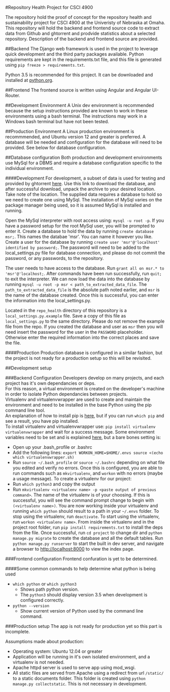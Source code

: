 #Repository Health Project for CSCI 4900

The repository hold the proof of concept for the repository health and sustainability project for CSCI 4900 at the Univeristy of Nebraska at Omaha.  This repository will hold the backend and frontend source code to extract data from Github and ghtorrent and prodvide statistics about a selected repository.  Description of the backend and frontend source are provided.

##Backend
The Django web framework is used in the project to leverage quick development and the third party packages available.  Python requirements are kept in the requirements.txt file, and this file is generated using `pip freeze > requirements.txt`.

Python 3.5 is recommended for this project.  It can be downloaded and installed at [python.org](python.org).

##Frontend
The frontend source is written using Angular and Angular UI-Router.  

##Development Environment
A Unix dev environment is recommended because the setup instructions provided are known to work in these environments using a bash terminal.  The instructions may work in a Windows bash terminal but have not been tested.

##Production Environment
A Linux production environment is recommmended, and Ubuntu version 12 and greater is preferred.  A database will be needed and configuration for the database will need to be provided.  See below for database configuration.

##Database configuration
Both production and development environments use MySql for a DBMS and require a database configuration specific to the individual environment.

####Development
For development, a subset of data is used for testing and provided by ghtorrent [here](http://ghtorrent.org/msr14.html).  Use this link to download the database, and after successful download, unpack the archive to your desired location.  Take note of the location.  The supplied data requires a database to hold so we need to create one using MySql.  The installation of MySql varies on the package manager being used, so it is assumed MySql is installed and running.

Open the MySql interpreter with root access using: `mysql -u root -p`.  If you have a password setup for the root MySql user, you will be prompted to enter it.  Create a database to hold the data by running `create database msr;`.  This names the databae 'msr'. You can name it however you like.  Create a user for the database by running `create user 'msr'@'localhost' identified by password;`. The password will need to be added to the local_settings.py file for database connection, and please do not commit the password, or any passwords, to the repository.

The user needs to have access to the database. Run `grant all on msr.* to 'msr'@'localhost;`.  After commands have been run successfully, run `quit;` to exit the interpreter.  We can now load the data into the database by running `mysql -u root -p msr < path_to_extracted_data_file`.  The `path_to_extracted_data_file` is the absolute path noted earlier, and `msr` is the name of the database created.  Once this is successful, you can enter the information into the local_settings.py.

Located in the `repo_health` directory of this repository is a `local_settings.py.example` file. Save a copy of this file as `local_settings.py` to the same directory.  Please do not remove the example file from the repo.  If you created the database and user as `msr` then you will need insert the password for the user in the `PASSWORD` placeholder.  Otherwise enter the required information into the correct places and save the file.

####Production
Production database is configured in a similar fashion, but the project is not ready for a production setup so this will be revisited.

##Development setup

###Backend Configuration
Developers develop on many projects, and each project has it's own dependancies or deps.  
For this reason, a virtual environment is created on the developer's machine in order to isolate Python dependancies between projects.  
Virtualenv and virtualenvwrapper are used to create and maintain the environment and need to be installed in the base Python using the pip command line tool.  
An explanation of how to install pip is [here](https://pip.pypa.io/en/stable/installing/), but if you can run `which pip` and see a result, you have pip installed.  
To install virtualenv and virtualenvwrapper use:
  `pip install virtualenv virtualenvwrapper`
and wait for a success message.
Some environment variables need to be set and is explained [here](http://virtualenvwrapper.readthedocs.io/en/latest/install.html), but a bare bones setting is:
- Open up your .bash_profile or .bashrc
- Add the following lines:
   `export WORKON_HOME=$HOME/.envs
   source <(echo which virtualenvwrapper.sh)
   ` 
- Run `source ~/.bash_profile` or `source ~/.bashrc` depending on what file you edited and verify no errors.
Once this is configured, you are able to run commands such as `mkvirtualenv`, and `workon` with no errors (maybe a usage message).
To create a virtualenv for our project:
- Run `which python3` and copy the output
- Run `mkvirtualenv <virtualenv name> -p <paste output of previous command>`.  The name of the virtualenv is of your choosing.
If this is successful, you will see the command prompt change to begin with `(<virtualenv name>)`.  You are now working inside your virtualenv and running `which python` should result to a path in your `~/.envs` folder.
To stop using the virtualenv, run `deactivate`.
To start using the virtualenv, run `workon <virtualenv name>`.
From inside the virtualenv and in the project root folder, run `pip install requirements.txt` to install the deps from the file.
Once successful, run `cd project` to change dir and `python manage.py migrate` to create the database and all the default tables.
Run `python manage.py runserver` to start the built in dev server, and navigate a browser to [http://localhost:8000](http://localhost:8000) to view the index page.

###Frontend configuration
Frontend confuration is yet to be determined.


####Some common commands to help determine what python is being used
- `which python` or `which python3`
  - Shows path python version.
  - The `python3` should display version 3.5 when development is configured correctly.
- `python --version` 
  - Show current version of Python used by the command line command.

###Production setup
The app is not ready for production yet so this part is incomplete.

Assumptions made about production:
- Operating system: Ubuntu 12.04 or greater
- Application will be running in it's own isolated environment, and a virtualenv is not needed.
- Apache httpd server is used to serve app using mod_wsgi.
- All static files are served from Apache using a redirect from url `/static/` to a static documents folder. This folder is created using `python manage.py collectstatic`.  This is not necessary in development.

